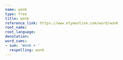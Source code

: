```yaml
---
name: wonk
type: free
title: wonk
reference_link: https://www.etymonline.com/word/wonk
root_name: 
root_language: 
denotation: 
word_sums:
- sum: 'Wonk + '
  respelling: wonk
---
```

